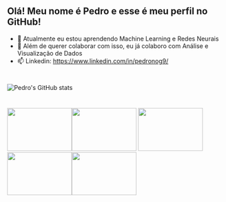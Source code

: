 ## Olá! Meu nome é Pedro e esse é meu perfil no GitHub!

- 🌱 Atualmente eu estou aprendendo Machine Learning e Redes Neurais
- 💞️ Além de querer colaborar com isso, eu já colaboro com Análise e Visualização de Dados
- 📫 Linkedin: https://www.linkedin.com/in/pedronog9/
#
![Pedro's GitHub stats](https://github-readme-stats.vercel.app/api?username=pedro-nog-9&show_icons=true&theme=radical)
#         
<img src="https://cdn.jsdelivr.net/gh/devicons/devicon/icons/python/python-original.svg" width="150" height="100"/><img src="https://cdn.jsdelivr.net/gh/devicons/devicon/icons/jupyter/jupyter-original-wordmark.svg" width="150" height="100"/> <img src="https://cdn.jsdelivr.net/gh/devicons/devicon/icons/pandas/pandas-original-wordmark.svg" width="150" height="100"/><img src="https://cdn.jsdelivr.net/gh/devicons/devicon/icons/numpy/numpy-original.svg" width="150" height="100"/><img src="https://cdn.jsdelivr.net/gh/devicons/devicon/icons/oracle/oracle-original.svg" width="150" height="100"/>
